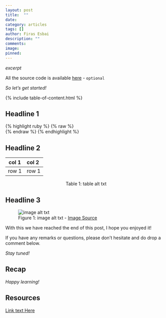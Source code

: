 ```yaml
---
layout: post
title:  ""
date:   
category: articles
tags: []
author: Firas Esbai
description: ""
comments:
image: 
pinned:
---
```


*excerpt*

All the source code is available [here]() - `optional` 

*So let’s get started!*

{% include table-of-content.html %}

## Headline 1 ##

   {% highlight ruby %}
   {% raw %}   
   {% endraw %}
   {% endhighlight %}


## Headline 2 ##

| col 1 | col 2 |
| ------|:------|
| row 1 | row 1 | 

<p style="text-align:center;">Table 1: table alt txt</p>

## Headline 3 ##

<figure>
  <img src="/assets/images/articles/" alt="image alt txt">
  <figcaption>Figure 1: image alt txt - <a href="">Image Source</a></figcaption>
</figure>

With this we have reached the end of this post, I hope you enjoyed it!

If you have any remarks or questions, please don’t hesitate and do drop a comment below.

*Stay tuned!* 

## Recap ##

*Happy learning!*

## Resources ##

[Link text Here](https://link-url-here.org)